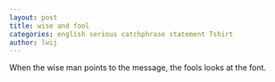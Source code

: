 ```yaml
---
layout: post
title: wise and fool
categories: english serious catchphrase statement Tshirt
author: lwij
---
```

When the wise man points to the message, the fools looks at the font.
